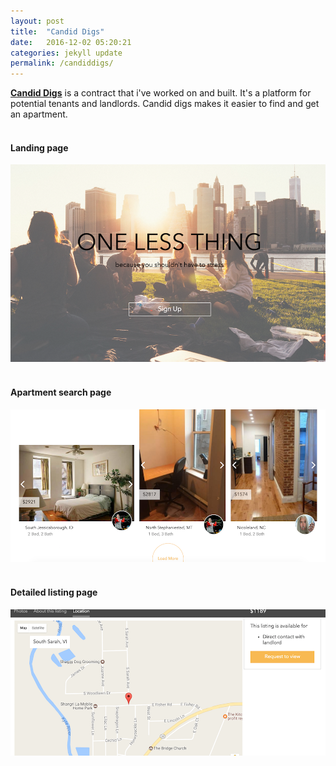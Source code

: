 ```yaml
---
layout: post
title:  "Candid Digs"
date:   2016-12-02 05:20:21
categories: jekyll update
permalink: /candiddigs/
---
```


<b><a href='http://development.webhop.me'>Candid Digs</a></b> is a contract that i've worked on
and built. It's a platform for potential tenants and landlords. Candid digs makes it easier to find
and get an apartment.
<br><br>
<h4>Landing page</h4>
<img src='/css/assets/images/candiddigs/landing_page.png'/>
<br><br>
<h4>Apartment search page</h4>
<img src='/css/assets/images/candiddigs/listing_search.png'/>
<br><br>
<h4>Detailed listing page</h4>
<img src='/css/assets/images/candiddigs/listing_page.png'/>
